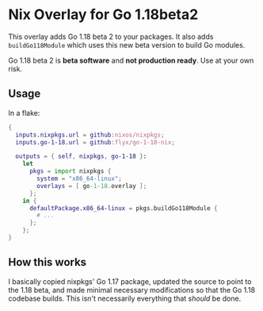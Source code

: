 # Nix Overlay for Go 1.18beta2

This overlay adds Go 1.18 beta 2 to your packages.
It also adds `buildGo118Module` which uses this new beta version to build Go modules.

Go 1.18 beta 2 is **beta software** and **not production ready**.
Use at your own risk.

## Usage

In a flake:

```nix
{
  inputs.nixpkgs.url = github:nixos/nixpkgs;
  inputs.go-1-18.url = github:flyx/go-1-18-nix;

  outputs = { self, nixpkgs, go-1-18 }:
    let
      pkgs = import nixpkgs {
        system = "x86_64-linux";
        overlays = [ go-1-18.overlay ];
      };
    in {
      defaultPackage.x86_64-linux = pkgs.buildGo118Module {
        # ...
      };
    };
}
```

## How this works

I basically copied nixpkgs' Go 1.17 package, updated the source to point to the 1.18 beta, and made minimal necessary modifications so that the Go 1.18 codebase builds.
This isn't necessarily everything that *should* be done.
